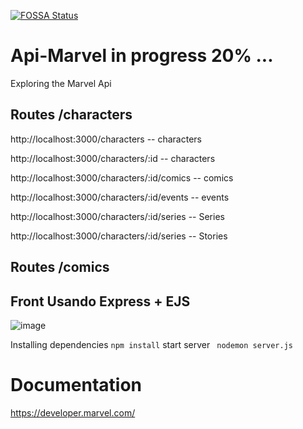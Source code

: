 [![FOSSA Status](https://app.fossa.com/api/projects/git%2Bgithub.com%2FBoscoBecker%2FApi-Marvel.svg?type=shield)](https://app.fossa.com/projects/git%2Bgithub.com%2FBoscoBecker%2FAApi-Marvel?ref=badge_shield)
# Api-Marvel in progress 20% ...

Exploring the Marvel Api

## Routes /characters

http://localhost:3000/characters -- characters

http://localhost:3000/characters/:id -- characters

http://localhost:3000/characters/:id/comics -- comics

http://localhost:3000/characters/:id/events -- events

http://localhost:3000/characters/:id/series -- Series

http://localhost:3000/characters/:id/series -- Stories

## Routes /comics

 


## Front Usando Express + EJS


![image](https://user-images.githubusercontent.com/6303278/168331526-b4285449-e6af-4b2e-9a92-561335c33904.png)


Installing dependencies ` npm install ` 
start server ` nodemon server.js`



# Documentation

https://developer.marvel.com/
